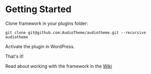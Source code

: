 # Getting Started

Clone framework in your plugins folder:

`git clone git@github.com:AudioTheme/audiotheme.git --recursive audiotheme`

Activate the plugin in WordPress.

That's it!

Read about working with the framework in the [Wiki](https://github.com/AudioTheme/audiotheme/wiki)